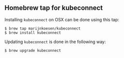 ## Homebrew tap for kubeconnect

Installing `kubeconnect` on OSX can be done using this tap:

```
$ brew tap marijnkoesen/kubeconnect
$ brew install kubeconnect
```

Updating `kubeconnect` is done in the following way:

```
$ brew upgrade kubeconnect
```
